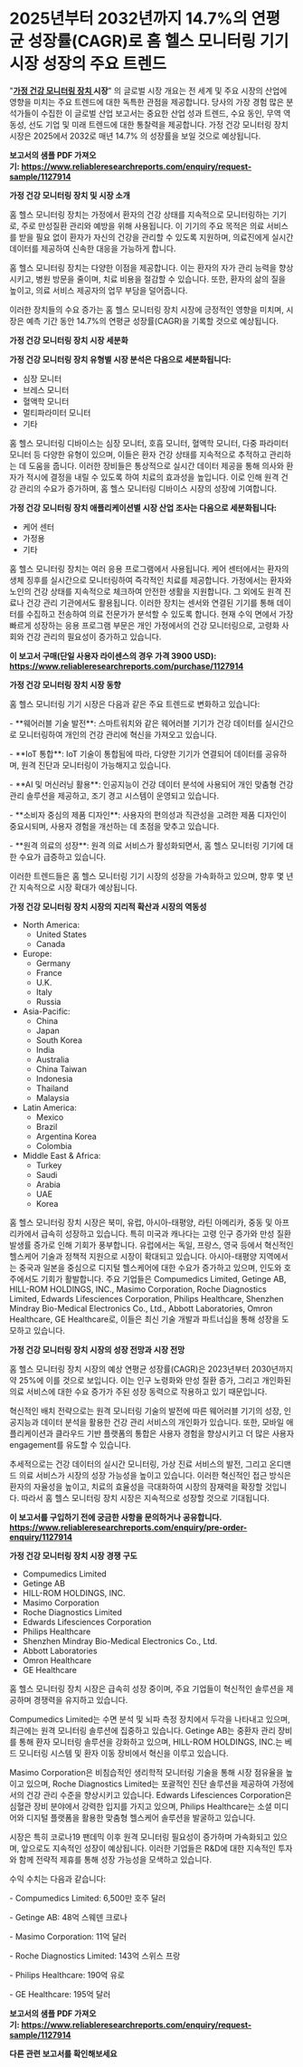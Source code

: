 <p><h1>2025년부터 2032년까지 14.7%의 연평균 성장률(CAGR)로 홈 헬스 모니터링 기기 시장 성장의 주요 트렌드</h1></p><p>"<strong><a href="https://www.reliableresearchreports.com/home-health-monitoring-device-r1127914?utm_campaign=105&utm_medium=7&utm_source=Github&utm_content=ia&utm_term=13042025&utm_id=home-health-monitoring-device">가정 건강 모니터링 장치&nbsp;</a></strong><strong>시장</strong>" 의 글로벌 시장 개요는 전 세계 및 주요 시장의 산업에 영향을 미치는 주요 트렌드에 대한 독특한 관점을 제공합니다. 당사의 가장 경험 많은 분석가들이 수집한 이 글로벌 산업 보고서는 중요한 산업 성과 트렌드, 수요 동인, 무역 역동성, 선도 기업 및 미래 트렌드에 대한 통찰력을 제공합니다. 가정 건강 모니터링 장치 시장은 2025에서 2032로 매년 14.7% 의 성장률을 보일 것으로 예상됩니다.&nbsp;</p>
<p><strong>보고서의 샘플 PDF 가져오기:&nbsp;<a href="https://www.reliableresearchreports.com/enquiry/request-sample/1127914?utm_campaign=105&utm_medium=7&utm_source=Github&utm_content=ia&utm_term=13042025&utm_id=home-health-monitoring-device">https://www.reliableresearchreports.com/enquiry/request-sample/1127914</a></strong></p>
<p><strong>가정 건강 모니터링 장치 및 시장 소개</strong></p>
<p><p>홈 헬스 모니터링 장치는 가정에서 환자의 건강 상태를 지속적으로 모니터링하는 기기로, 주로 만성질환 관리와 예방을 위해 사용됩니다. 이 기기의 주요 목적은 의료 서비스를 받을 필요 없이 환자가 자신의 건강을 관리할 수 있도록 지원하며, 의료진에게 실시간 데이터를 제공하여 신속한 대응을 가능하게 합니다.</p><p>홈 헬스 모니터링 장치는 다양한 이점을 제공합니다. 이는 환자의 자가 관리 능력을 향상시키고, 병원 방문을 줄이며, 치료 비용을 절감할 수 있습니다. 또한, 환자의 삶의 질을 높이고, 의료 서비스 제공자의 업무 부담을 덜어줍니다. </p><p>이러한 장치들의 수요 증가는 홈 헬스 모니터링 장치 시장에 긍정적인 영향을 미치며, 시장은 예측 기간 동안 14.7%의 연평균 성장률(CAGR)을 기록할 것으로 예상됩니다.</p></p>
<p><strong>가정 건강 모니터링 장치 시장 세분화</strong></p>
<p><strong>가정 건강 모니터링 장치 유형별 시장 분석은 다음으로 세분화됩니다:</strong></p>
<p><ul><li>심장 모니터</li><li>브레스 모니터</li><li>혈액학 모니터</li><li>멀티파라미터 모니터</li><li>기타</li></ul></p>
<p><p>홈 헬스 모니터링 디바이스는 심장 모니터, 호흡 모니터, 혈액학 모니터, 다중 파라미터 모니터 등 다양한 유형이 있으며, 이들은 환자 건강 상태를 지속적으로 추적하고 관리하는 데 도움을 줍니다. 이러한 장비들은 통상적으로 실시간 데이터 제공을 통해 의사와 환자가 적시에 결정을 내릴 수 있도록 하여 치료의 효과성을 높입니다. 이로 인해 원격 건강 관리의 수요가 증가하며, 홈 헬스 모니터링 디바이스 시장의 성장에 기여합니다.</p></p>
<p><strong>가정 건강 모니터링 장치 애플리케이션별 시장 산업 조사는 다음으로 세분화됩니다:</strong></p>
<p><ul><li>케어 센터</li><li>가정용</li><li>기타</li></ul></p>
<p><p>홈 헬스 모니터링 장치는 여러 응용 프로그램에서 사용됩니다. 케어 센터에서는 환자의 생체 징후를 실시간으로 모니터링하여 즉각적인 치료를 제공합니다. 가정에서는 환자와 노인의 건강 상태를 지속적으로 체크하여 안전한 생활을 지원합니다. 그 외에도 원격 진료나 건강 관리 기관에서도 활용됩니다. 이러한 장치는 센서와 연결된 기기를 통해 데이터를 수집하고 전송하여 의료 전문가가 분석할 수 있도록 합니다. 현재 수익 면에서 가장 빠르게 성장하는 응용 프로그램 부문은 개인 가정에서의 건강 모니터링으로, 고령화 사회와 건강 관리의 필요성이 증가하고 있습니다.</p></p>
<p><strong>이 보고서 구매(단일 사용자 라이센스의 경우 가격 3900 USD): <a href="https://www.reliableresearchreports.com/purchase/1127914?utm_campaign=105&utm_medium=7&utm_source=Github&utm_content=ia&utm_term=13042025&utm_id=home-health-monitoring-device">https://www.reliableresearchreports.com/purchase/1127914</a></strong></p>
<p><strong>가정 건강 모니터링 장치 시장 동향</strong></p>
<p><p>홈 헬스 모니터링 기기 시장은 다음과 같은 주요 트렌드로 변화하고 있습니다:</p><p>- **웨어러블 기술 발전**: 스마트워치와 같은 웨어러블 기기가 건강 데이터를 실시간으로 모니터링하여 개인의 건강 관리에 혁신을 가져오고 있습니다.</p><p>- **IoT 통합**: IoT 기술이 통합됨에 따라, 다양한 기기가 연결되어 데이터를 공유하며, 원격 진단과 모니터링이 가능해지고 있습니다.</p><p>- **AI 및 머신러닝 활용**: 인공지능이 건강 데이터 분석에 사용되어 개인 맞춤형 건강 관리 솔루션을 제공하고, 조기 경고 시스템이 운영되고 있습니다.</p><p>- **소비자 중심의 제품 디자인**: 사용자의 편의성과 직관성을 고려한 제품 디자인이 중요시되며, 사용자 경험을 개선하는 데 초점을 맞추고 있습니다.</p><p>- **원격 의료의 성장**: 원격 의료 서비스가 활성화되면서, 홈 헬스 모니터링 기기에 대한 수요가 급증하고 있습니다.</p><p>이러한 트렌드들은 홈 헬스 모니터링 기기 시장의 성장을 가속화하고 있으며, 향후 몇 년간 지속적으로 시장 확대가 예상됩니다.</p></p>
<p><strong>가정 건강 모니터링 장치 시장의 지리적 확산과 시장의 역동성</strong></p>
<p><ul>
    <li>
        North America:
        <ul>
            <li>United States</li>
            <li>Canada</li>
        </ul>
    </li>
    <li>
        Europe:
        <ul>
            <li>Germany</li>
            <li>France</li>
            <li>U.K.</li>
            <li>Italy</li>
            <li>Russia</li>
        </ul>
    </li>
    <li>
        Asia-Pacific:
        <ul>
            <li>China</li>
            <li>Japan</li>
            <li>South Korea</li>
            <li>India</li>
            <li>Australia</li>
            <li>China Taiwan</li>
            <li>Indonesia</li>
            <li>Thailand</li>
            <li>Malaysia</li>
        </ul>
    </li>
    <li>
        Latin America:
        <ul>
            <li>Mexico</li>
            <li>Brazil</li>
            <li>Argentina Korea</li>
            <li>Colombia</li>
        </ul>
    </li>
    <li>
        Middle East & Africa:
        <ul>
            <li>Turkey</li>
            <li>Saudi</li>
            <li>Arabia</li>
            <li>UAE</li>
            <li>Korea</li>
        </ul>
    </li>
    </ul></p>
<p><p>홈 헬스 모니터링 장치 시장은 북미, 유럽, 아시아-태평양, 라틴 아메리카, 중동 및 아프리카에서 급속히 성장하고 있습니다. 특히 미국과 캐나다는 고령 인구 증가와 만성 질환 발생률 증가로 인해 기회가 풍부합니다. 유럽에서는 독일, 프랑스, 영국 등에서 혁신적인 헬스케어 기술과 정책적 지원으로 시장이 확대되고 있습니다. 아시아-태평양 지역에서는 중국과 일본을 중심으로 디지털 헬스케어에 대한 수요가 증가하고 있으며, 인도와 호주에서도 기회가 활발합니다. 주요 기업들은 Compumedics Limited, Getinge AB, HILL-ROM HOLDINGS, INC., Masimo Corporation, Roche Diagnostics Limited, Edwards Lifesciences Corporation, Philips Healthcare, Shenzhen Mindray Bio-Medical Electronics Co., Ltd., Abbott Laboratories, Omron Healthcare, GE Healthcare로, 이들은 최신 기술 개발과 파트너십을 통해 성장을 도모하고 있습니다.</p></p>
<p><strong>가정 건강 모니터링 장치 시장의 성장 전망과 시장 전망</strong></p>
<p><p>홈 헬스 모니터링 장치 시장의 예상 연평균 성장률(CAGR)은 2023년부터 2030년까지 약 25%에 이를 것으로 보입니다. 이는 인구 노령화와 만성 질환 증가, 그리고 개인화된 의료 서비스에 대한 수요 증가가 주된 성장 동력으로 작용하고 있기 때문입니다.</p><p>혁신적인 배치 전략으로는 원격 모니터링 기술의 발전에 따른 웨어러블 기기의 성장, 인공지능과 데이터 분석을 활용한 건강 관리 서비스의 개인화가 있습니다. 또한, 모바일 애플리케이션과 클라우드 기반 플랫폼의 통합은 사용자 경험을 향상시키고 더 많은 사용자 engagement를 유도할 수 있습니다.</p><p>추세적으로는 건강 데이터의 실시간 모니터링, 가상 진료 서비스의 발전, 그리고 온디맨드 의료 서비스가 시장의 성장 가능성을 높이고 있습니다. 이러한 혁신적인 접근 방식은 환자의 자율성을 높이고, 치료의 효율성을 극대화하여 시장의 잠재력을 확장할 것입니다. 따라서 홈 헬스 모니터링 장치 시장은 지속적으로 성장할 것으로 기대됩니다.</p></p>
<p><strong>이 보고서를 구입하기 전에 궁금한 사항을 문의하거나 공유합니다. <a href="https://www.reliableresearchreports.com/enquiry/pre-order-enquiry/1127914?utm_campaign=105&utm_medium=7&utm_source=Github&utm_content=ia&utm_term=13042025&utm_id=home-health-monitoring-device">https://www.reliableresearchreports.com/enquiry/pre-order-enquiry/1127914</a></strong></p>
<p><strong>가정 건강 모니터링 장치 시장 경쟁 구도</strong></p>
<p><ul><li>Compumedics Limited</li><li>Getinge AB</li><li>HILL-ROM HOLDINGS, INC.</li><li>Masimo Corporation</li><li>Roche Diagnostics Limited</li><li>Edwards Lifesciences Corporation</li><li>Philips Healthcare</li><li>Shenzhen Mindray Bio-Medical Electronics Co., Ltd.</li><li>Abbott Laboratories</li><li>Omron Healthcare</li><li>GE Healthcare</li></ul></p>
<p><p>홈 헬스 모니터링 장치 시장은 급속히 성장 중이며, 주요 기업들이 혁신적인 솔루션을 제공하며 경쟁력을 유지하고 있습니다. </p><p>Compumedics Limited는 수면 분석 및 뇌파 측정 장치에서 두각을 나타내고 있으며, 최근에는 원격 모니터링 솔루션에 집중하고 있습니다. Getinge AB는 중환자 관리 장비를 통해 환자 모니터링 솔루션을 강화하고 있으며, HILL-ROM HOLDINGS, INC.는 베드 모니터링 시스템 및 환자 이동 장비에서 혁신을 이루고 있습니다.</p><p>Masimo Corporation은 비침습적인 생리학적 모니터링 기술을 통해 시장 점유율을 높이고 있으며, Roche Diagnostics Limited는 포괄적인 진단 솔루션을 제공하여 가정에서의 건강 관리 수준을 향상시키고 있습니다. Edwards Lifesciences Corporation은 심혈관 장비 분야에서 강력한 입지를 가지고 있으며, Philips Healthcare는 소셜 미디어와 디지털 플랫폼을 활용한 맞춤형 헬스케어 솔루션을 발굴하고 있습니다.</p><p>시장은 특히 코로나19 팬데믹 이후 원격 모니터링 필요성이 증가하며 가속화되고 있으며, 앞으로도 지속적인 성장이 예상됩니다. 이러한 기업들은 R&D에 대한 지속적인 투자와 함께 전략적 제휴를 통해 성장 가능성을 모색하고 있습니다.</p><p>수익 수치는 다음과 같습니다:</p><p>- Compumedics Limited: 6,500만 호주 달러</p><p>- Getinge AB: 48억 스웨덴 크로나</p><p>- Masimo Corporation: 11억 달러</p><p>- Roche Diagnostics Limited: 143억 스위스 프랑</p><p>- Philips Healthcare: 190억 유로</p><p>- GE Healthcare: 195억 달러</p></p>
<p><strong>보고서의 샘플 PDF 가져오기:&nbsp;<a href="https://www.reliableresearchreports.com/enquiry/request-sample/1127914?utm_campaign=105&utm_medium=7&utm_source=Github&utm_content=ia&utm_term=13042025&utm_id=home-health-monitoring-device">https://www.reliableresearchreports.com/enquiry/request-sample/1127914</a></strong></p>
<p><strong></strong></p>
<p><strong></strong></p>
<p><strong></strong></p>
<p><strong></strong></p>
<p><strong>다른 관련 보고서를 확인해보세요</strong></p>
<p><strong><p></p><p></p><p></p></strong></p>
<p></p>